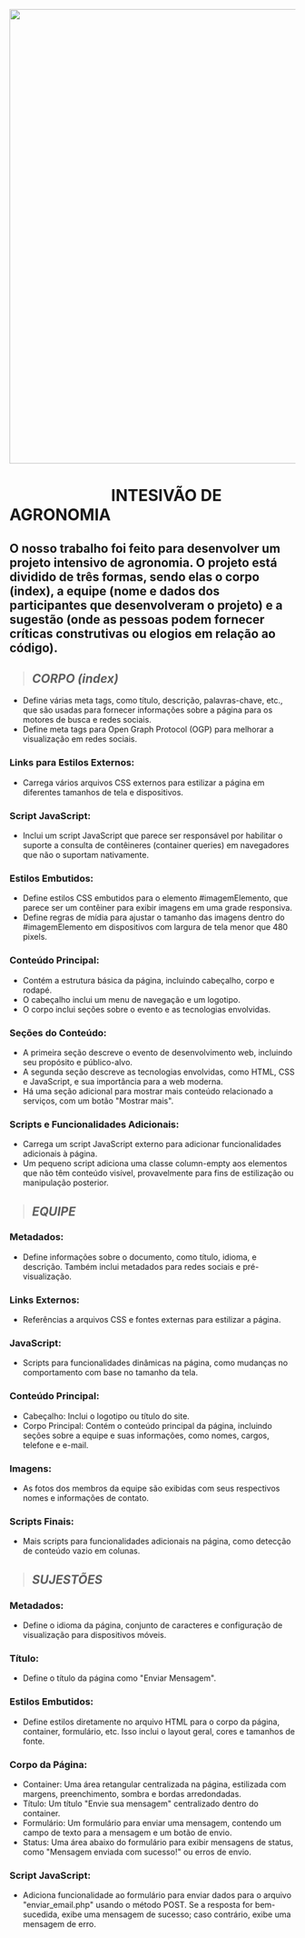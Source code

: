 <p align="center">
  <img src="https://github.com/Bia-26sousa/desenvolvimento_web/assets/163938200/64ba3247-b29d-4cda-ab26-a1a3c6696c4a" width="800" >
</p>

# &nbsp;&nbsp;&nbsp;&nbsp;&nbsp;&nbsp;&nbsp;&nbsp;&nbsp;&nbsp;&nbsp;&nbsp;&nbsp;&nbsp;&nbsp;&nbsp;&nbsp;&nbsp;&nbsp;&nbsp;&nbsp;&nbsp;&nbsp;&nbsp;&nbsp;&nbsp;&nbsp;INTESIVÃO DE AGRONOMIA&nbsp;&nbsp;&nbsp;&nbsp;&nbsp;&nbsp;&nbsp;&nbsp;&nbsp;&nbsp;&nbsp;&nbsp;&nbsp;
## O nosso trabalho foi feito para desenvolver um projeto intensivo de agronomia. O projeto está dividido de três formas, sendo elas o corpo (index), a equipe (nome e dados dos participantes que desenvolveram o projeto) e a sugestão (onde as pessoas podem fornecer críticas construtivas ou elogios em relação ao código).
> ## _CORPO (index)_
* Define várias meta tags, como título, descrição, palavras-chave, etc., que são usadas para fornecer informações sobre a página para os motores de busca e redes sociais.
* Define meta tags para Open Graph Protocol (OGP) para melhorar a visualização em redes sociais.
### Links para Estilos Externos:
* Carrega vários arquivos CSS externos para estilizar a página em diferentes tamanhos de tela e dispositivos.
### Script JavaScript:
* Inclui um script JavaScript que parece ser responsável por habilitar o suporte a consulta de contêineres (container queries) em navegadores que não o suportam nativamente.
### Estilos Embutidos:
* Define estilos CSS embutidos para o elemento #imagemElemento, que parece ser um contêiner para exibir imagens em uma grade responsiva.
* Define regras de mídia para ajustar o tamanho das imagens dentro do #imagemElemento em dispositivos com largura de tela menor que 480 pixels.
### Conteúdo Principal:
* Contém a estrutura básica da página, incluindo cabeçalho, corpo e rodapé.
* O cabeçalho inclui um menu de navegação e um logotipo.
* O corpo inclui seções sobre o evento e as tecnologias envolvidas.
### Seções do Conteúdo:
* A primeira seção descreve o evento de desenvolvimento web, incluindo seu propósito e público-alvo.
* A segunda seção descreve as tecnologias envolvidas, como HTML, CSS e JavaScript, e sua importância para a web moderna.
* Há uma seção adicional para mostrar mais conteúdo relacionado a serviços, com um botão "Mostrar mais".
### Scripts e Funcionalidades Adicionais:
* Carrega um script JavaScript externo para adicionar funcionalidades adicionais à página.
* Um pequeno script adiciona uma classe column-empty aos elementos que não têm conteúdo visível, provavelmente para fins de estilização ou manipulação posterior.
  
> ## _EQUIPE_ 
### Metadados: 
* Define informações sobre o documento, como título, idioma, e descrição. Também inclui metadados para redes sociais e pré-visualização.
### Links Externos: 
* Referências a arquivos CSS e fontes externas para estilizar a página.
### JavaScript: 
* Scripts para funcionalidades dinâmicas na página, como mudanças no comportamento com base no tamanho da tela.
### Conteúdo Principal:
* Cabeçalho: Inclui o logotipo ou título do site.
* Corpo Principal: Contém o conteúdo principal da página, incluindo seções sobre a equipe e suas informações, como nomes, cargos, telefone e e-mail.
### Imagens: 
* As fotos dos membros da equipe são exibidas com seus respectivos nomes e informações de contato.
### Scripts Finais: 
* Mais scripts para funcionalidades adicionais na página, como detecção de conteúdo vazio em colunas.
  
> ## _SUJESTÕES_
### Metadados: 
* Define o idioma da página, conjunto de caracteres e configuração de visualização para dispositivos móveis.
### Título: 
* Define o título da página como "Enviar Mensagem".
### Estilos Embutidos: 
* Define estilos diretamente no arquivo HTML para o corpo da página, container, formulário, etc. Isso inclui o layout geral, cores e tamanhos de fonte.
### Corpo da Página:
* Container: Uma área retangular centralizada na página, estilizada com margens, preenchimento, sombra e bordas arredondadas.
* Título: Um título "Envie sua mensagem" centralizado dentro do container.
* Formulário: Um formulário para enviar uma mensagem, contendo um campo de texto para a mensagem e um botão de envio.
* Status: Uma área abaixo do formulário para exibir mensagens de status, como "Mensagem enviada com sucesso!" ou erros de envio.
### Script JavaScript: 
* Adiciona funcionalidade ao formulário para enviar dados para o arquivo "enviar_email.php" usando o método POST. Se a resposta for bem-sucedida, exibe uma mensagem de sucesso; caso contrário, exibe uma mensagem de erro.


